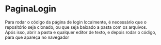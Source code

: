 # PaginaLogin

Para rodar o código da página de login localmente, é necessário que o repositório seja clonado, ou que seja baixado a pasta com os arquivos. Após isso, abrir a pasta e qualquer editor de texto, e depois rodar o código, para que apareça no navegador
